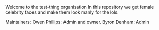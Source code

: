 Welcome to the test-thing organisation
In this repository we get female celebrity faces and make them look manly
for the lols.

Maintainers:
	Owen Phillips: Admin and owner.
	Byron Denham: Admin

